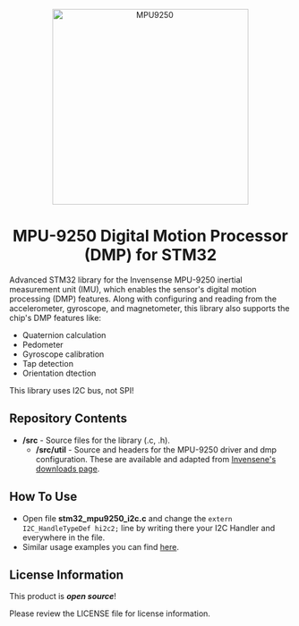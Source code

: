 <p align="center">
  <a href="https://github.com/CrackAndDie/MPU-9250-DMP-STM32">
    <img src="https://user-images.githubusercontent.com/52558686/181789584-f6e33691-1383-49ee-aa5d-7c87300e72bf.png" alt="MPU9250" width="350" height="350">
  </a>
</p>
<h1 align="center">MPU-9250 Digital Motion Processor (DMP) for STM32</h1>

Advanced STM32 library for the Invensense MPU-9250 inertial measurement unit (IMU), which enables the sensor's digital motion processing (DMP) features. Along with configuring and reading from the accelerometer, gyroscope, and magnetometer, this library also supports the chip's DMP features like:

* Quaternion calculation
* Pedometer
* Gyroscope calibration
* Tap detection
* Orientation dtection 

This library uses I2C bus, not SPI!

Repository Contents
-------------------

* **/src** - Source files for the library (.c, .h).
	* **/src/util** - Source and headers for the MPU-9250 driver and dmp configuration. These are available and adapted from [Invensene's downloads page](https://www.invensense.com/developers/software-downloads/#sla_content_45).

How To Use
--------------

- Open file **stm32_mpu9250_i2c.c** and change the ```extern I2C_HandleTypeDef hi2c2;``` line by writing there your I2C Handler and everywhere in the file.
- Similar usage examples you can find [here](https://github.com/sparkfun/SparkFun_MPU-9250-DMP_Arduino_Library/tree/master/examples).

License Information
-------------------

This product is _**open source**_! 

Please review the LICENSE file for license information. 
